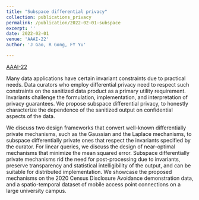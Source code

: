 ```yaml
---
title: "Subspace differential privacy"
collection: publications_privacy
permalink: /publication/2022-02-01-subspace
excerpt: ''
date: 2022-02-01
venue: 'AAAI-22'
author: 'J Gao, R Gong, FY Yu'

---
```



[AAAI-22](https://ojs.aaai.org/index.php/AAAI/article/view/20315)



Many data applications have certain invariant constraints due to practical needs. Data curators who employ differential privacy need to respect such constraints on the sanitized data product as a primary utility requirement. Invariants challenge the formulation, implementation, and interpretation of privacy guarantees. We propose subspace differential privacy, to honestly characterize the dependence of the sanitized output on confidential aspects of the data. 

We discuss two design frameworks that convert well-known differentially private mechanisms, such as the Gaussian and the Laplace mechanisms, to subspace differentially private ones that respect the invariants specified by the curator. For linear queries, we discuss the design of near-optimal mechanisms that minimize the mean squared error. Subspace differentially private mechanisms rid the need for post-processing due to invariants, preserve transparency and statistical intelligibility of the output, and can be suitable for distributed implementation. We showcase the proposed mechanisms on the 2020 Census Disclosure Avoidance demonstration data, and a spatio-temporal dataset of mobile access point connections on a large university campus.
